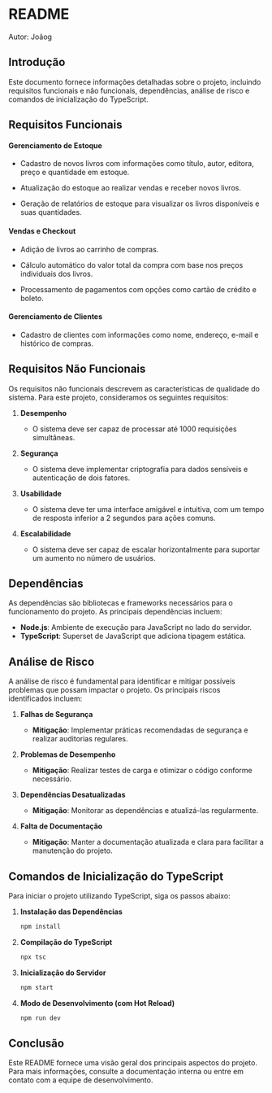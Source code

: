 # README

Autor: Joãog

## Introdução
Este documento fornece informações detalhadas sobre o projeto, incluindo requisitos funcionais e não funcionais, dependências, análise de risco e comandos de inicialização do TypeScript. 

## Requisitos Funcionais
#### Gerenciamento de Estoque

- Cadastro de novos livros com informações como título, autor, editora, preço e quantidade em estoque.

- Atualização do estoque ao realizar vendas e receber novos livros.

- Geração de relatórios de estoque para visualizar os livros disponíveis e suas quantidades.

#### Vendas e Checkout
- Adição de livros ao carrinho de compras.

- Cálculo automático do valor total da compra com base nos preços individuais dos livros.

- Processamento de pagamentos com opções como cartão de crédito e boleto.
   
#### Gerenciamento de Clientes

- Cadastro de clientes com informações como nome, endereço, e-mail e histórico de compras.

## Requisitos Não Funcionais
Os requisitos não funcionais descrevem as características de qualidade do sistema. Para este projeto, consideramos os seguintes requisitos:

1. **Desempenho**
   - O sistema deve ser capaz de processar até 1000 requisições simultâneas.

2. **Segurança**
   - O sistema deve implementar criptografia para dados sensíveis e autenticação de dois fatores.

3. **Usabilidade**
   - O sistema deve ter uma interface amigável e intuitiva, com um tempo de resposta inferior a 2 segundos para ações comuns.

4. **Escalabilidade**
   - O sistema deve ser capaz de escalar horizontalmente para suportar um aumento no número de usuários.

## Dependências
As dependências são bibliotecas e frameworks necessários para o funcionamento do projeto. As principais dependências incluem:

- **Node.js**: Ambiente de execução para JavaScript no lado do servidor.
- **TypeScript**: Superset de JavaScript que adiciona tipagem estática.

## Análise de Risco
A análise de risco é fundamental para identificar e mitigar possíveis problemas que possam impactar o projeto. Os principais riscos identificados incluem:

1. **Falhas de Segurança**
   - **Mitigação**: Implementar práticas recomendadas de segurança e realizar auditorias regulares.

2. **Problemas de Desempenho**
   - **Mitigação**: Realizar testes de carga e otimizar o código conforme necessário.

3. **Dependências Desatualizadas**
   - **Mitigação**: Monitorar as dependências e atualizá-las regularmente.

4. **Falta de Documentação**
   - **Mitigação**: Manter a documentação atualizada e clara para facilitar a manutenção do projeto.

## Comandos de Inicialização do TypeScript
Para iniciar o projeto utilizando TypeScript, siga os passos abaixo:

1. **Instalação das Dependências**
   ```bash
   npm install
   ```

2. **Compilação do TypeScript**
   ```bash
   npx tsc
   ```

3. **Inicialização do Servidor**
   ```bash
   npm start
   ```

4. **Modo de Desenvolvimento (com Hot Reload)**
   ```bash
   npm run dev
   ```

## Conclusão
Este README fornece uma visão geral dos principais aspectos do projeto. Para mais informações, consulte a documentação interna ou entre em contato com a equipe de desenvolvimento.

